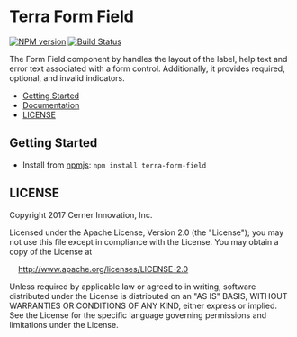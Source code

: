 # Terra Form Field


[![NPM version](http://img.shields.io/npm/v/terra-form-field.svg)](https://www.npmjs.org/package/terra-form-field)
[![Build Status](https://travis-ci.org/cerner/terra-core.svg?branch=master)](https://travis-ci.org/cerner/terra-core)

The Form Field component by handles the layout of the label, help text and error text associated with a form control. Additionally, it provides required, optional, and invalid indicators.

- [Getting Started](#getting-started)
- [Documentation](https://github.com/cerner/terra-core/tree/master/packages/terra-form-field/docs)
- [LICENSE](#license)

## Getting Started

- Install from [npmjs](https://www.npmjs.com): `npm install terra-form-field`

## LICENSE

Copyright 2017 Cerner Innovation, Inc.

Licensed under the Apache License, Version 2.0 (the "License"); you may not use this file except in compliance with the License. You may obtain a copy of the License at

&nbsp;&nbsp;&nbsp;&nbsp;http://www.apache.org/licenses/LICENSE-2.0

Unless required by applicable law or agreed to in writing, software distributed under the License is distributed on an "AS IS" BASIS, WITHOUT WARRANTIES OR CONDITIONS OF ANY KIND, either express or implied. See the License for the specific language governing permissions and limitations under the License.
